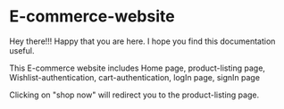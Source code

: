 # E-commerce-website

Hey there!!! Happy that you are here. I hope you find this documentation useful.

<p> This E-commerce website includes Home page, product-listing page, Wishlist-authentication, cart-authentication, logIn page, signIn page </p>

Clicking on "shop now" will redirect you to the product-listing page.  
